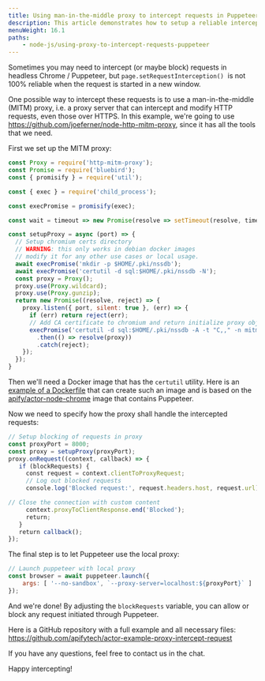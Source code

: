 ```yaml
---
title: Using man-in-the-middle proxy to intercept requests in Puppeteer
description: This article demonstrates how to setup a reliable interception of HTTP requests in headless Chrome / Puppeteer using a local proxy.
menuWeight: 16.1
paths:
    - node-js/using-proxy-to-intercept-requests-puppeteer
---
```


Sometimes you may need to intercept (or maybe block) requests in headless Chrome / Puppeteer, but `page.setRequestInterception()`  is not 100% reliable when the request is started in a new window.

One possible way to intercept these requests is to use a man-in-the-middle (MITM) proxy, i.e. a proxy server that can intercept and modify HTTP requests, even those over HTTPS. In this example, we're going to use <https://github.com/joeferner/node-http-mitm-proxy>, since it has all the tools that we need.

First we set up the MITM proxy:

```JavaScript
const Proxy = require('http-mitm-proxy');
const Promise = require('bluebird');
const { promisify } = require('util');

const { exec } = require('child_process');

const execPromise = promisify(exec);

const wait = timeout => new Promise(resolve => setTimeout(resolve, timeout));

const setupProxy = async (port) => {
  // Setup chromium certs directory
  // WARNING: this only works in debian docker images
  // modify it for any other use cases or local usage.
  await execPromise('mkdir -p $HOME/.pki/nssdb');
  await execPromise('certutil -d sql:$HOME/.pki/nssdb -N');
  const proxy = Proxy();
  proxy.use(Proxy.wildcard);
  proxy.use(Proxy.gunzip);
  return new Promise((resolve, reject) => {
    proxy.listen({ port, silent: true }, (err) => {
      if (err) return reject(err);
      // Add CA certificate to chromium and return initialize proxy object
      execPromise('certutil -d sql:$HOME/.pki/nssdb -A -t "C,," -n mitm-ca -i ./.http-mitm-proxy/certs/ca.pem')
        .then(() => resolve(proxy))
        .catch(reject);
    });
  });
}
```

Then we'll need a Docker image that has the `certutil` utility. Here is an [example of a Dockerfile](https://github.com/apifytech/act-proxy-intercept-request/blob/master/Dockerfile) that can create such an image and is based on the [apify/actor-node-chrome](https://hub.docker.com/r/apify/actor-node-chrome/) image that contains Puppeteer.

Now we need to specify how the proxy shall handle the intercepted requests:

```JavaScript
// Setup blocking of requests in proxy
const proxyPort = 8000;
const proxy = setupProxy(proxyPort);
proxy.onRequest((context, callback) => {
   if (blockRequests) {
     const request = context.clientToProxyRequest;
     // Log out blocked requests
     console.log('Blocked request:', request.headers.host, request.url);

// Close the connection with custom content
     context.proxyToClientResponse.end('Blocked');
     return;
   }
   return callback();
});
```

The final step is to let Puppeteer use the local proxy:

```JavaScript
// Launch puppeteer with local proxy
const browser = await puppeteer.launch({
    args: [ '--no-sandbox', `--proxy-server=localhost:${proxyPort}` ]
});
```

And we're done! By adjusting the `blockRequests` variable, you can allow or block any request initiated through Puppeteer.

Here is a GitHub repository with a full example and all necessary files: <https://github.com/apifytech/actor-example-proxy-intercept-request>

If you have any questions, feel free to contact us in the chat.

Happy intercepting!
